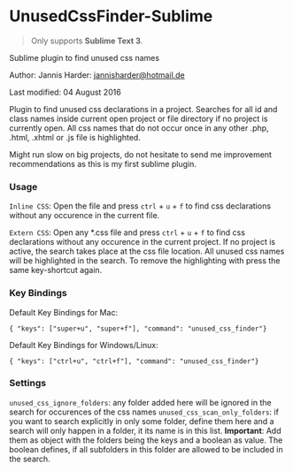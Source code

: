 # UnusedCssFinder-Sublime
> Only supports **Sublime Text 3**.

Sublime plugin to find unused css names

Author: Jannis Harder: jannisharder@hotmail.de

Last modified: 04 August 2016

Plugin to find unused css declarations in a project. Searches for all id and class names inside current open project or file directory if no project is currently open. All css names that do not occur once in any other .php, .html, .xhtml or .js file is highlighted.

Might run slow on big projects, do not hesitate to send me improvement recommendations as this is my first sublime plugin.

### Usage

`Inline CSS`: Open the file and press `ctrl` + `u` + `f` to find css declarations without any occurence in the current file.

`Extern CSS`: Open any *.css file and press `ctrl` + `u` + `f` to find css declarations without any occurence in the current project. If no project is active, the search takes place at the css file location.
All unused css names will be highlighted in the search. To remove the highlighting with press the same key-shortcut again.

### Key Bindings

Default Key Bindings for Mac:
```
{ "keys": ["super+u", "super+f"], "command": "unused_css_finder"}
```

Default Key Bindings for Windows/Linux:
```
{ "keys": ["ctrl+u", "ctrl+f"], "command": "unused_css_finder"}
```

### Settings

`unused_css_ignore_folders`: any folder added here will be ignored in the search for occurences of the css names
`unused_css_scan_only_folders`: if you want to search explicitly in only some folder, define them here and a search will only happen in a folder, it its name is in this list. **Important**: Add them as object with the folders being the keys and a boolean as value. The boolean defines, if all subfolders in this folder are allowed to be included in the search.
